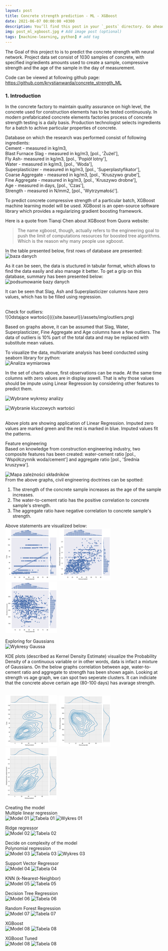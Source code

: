 ```yaml
---
layout: post
title: Concrete strength prediction - ML - XGBoost
date: 2021-06-07 00:00:00 +0300
description: You’ll find this post in your `_posts` directory. Go ahead and edit it and re-build the site to see your changes. # Add post description (optional)
img: post_ml_xgboost.jpg # Add image post (optional)
tags: [machine-learning, python] # add tag
---
```


The Goal of this project to is to predict the concrete strength with neural network. Project data set consist of 1030 samples of concrete, with specified ingriedients amounts used to create a sample, compressive strength and the age of the sample in the day of measurement.

Code can be viewed at following github page:
<br>
<a href="
https://github.com/krystianwarda/concrete_strength_ML">
https://github.com/krystianwarda/concrete_strength_ML</a>
<br>



### 1. Introduction
In the concrete factory to maintain quality assurance on high level, the concrete used for construction elements has to be tested continuously.
In modern prefabricated concrete elements factories process of concrete strength testing is a daily basis. 
Production technologist selects ingredients for a batch to achive particular properties of concrete.

Database on which the research was performed consist of following ingredients: <br>
Cement - measured in kg/m3,<br>
Blast Furnace Slag - measured in kg/m3, [pol., 'Żużel'], <br>
Fly Ash- measured in kg/m3, [pol., 'Popiół lotny'], <br>
Water - measured in kg/m3, [pol., 'Woda'], <br>
Superplasticizer - measured in kg/m3, [pol., 'Superplastyfikator'], <br>
Coarse Aggregate - measured in kg/m3, [pol., 'Kruszywo grube'], <br>
Fine Aggregate - measured in kg/m3, [pol., 'Kruszywo drobne'], <br>
Age - measured in days, [pol., 'Czas'], <br>
Strength - measured in N/mm2, [pol., 'Wytrzymałość'].<br>

To predict concrete compressive strength of a particular batch, XGBoost machine learning model will be used. 
XGBoost is an open-source software library which provides a regularizing gradient boosting framework.


 <p>Here is a quote from Tianqi Chen about XGBoost from Quora website:</p>
<blockquote cite="https://www.quora.com/What-is-the-difference-between-the-R-gbm-gradient-boosting-machine-and-xgboost-extreme-gradient-boosting">
The name xgboost, though, actually refers to the engineering goal to push the limit of computations resources for boosted tree algorithms. Which is the reason why many people use xgboost.
</blockquote> 


In the table presented below, first rows of database are presented:
![baza danych]({{site.baseurl}}/assets/img/0_baza_danych.png)
<br>

As it can be seen, the data is stuctured in tabular format, which allows to find the data easily and also manage it better. To get a grip on this database, summary has been presented below:
![podsumowanie bazy danych]({{site.baseurl}}/assets/img/0_podsumowanie.png)

It can be seen that Slag, Ash and Superplasticizer columns have zero values, which has to be filled using regression.<br>


<br>
Check for outliers: <br>
![Odstające wartości]({{site.baseurl}}/assets/img/outliers.png)

Based on graphs above, it can be assumed that Slag, Water, Superplasticizer, Fine Aggregate and Age columns have a few outliers. 
The data of outliers is 10% part of the total data and may be replaced with substitute mean values.

To visualize the data, multivariate analysis has beed conducted using seaborn library for python:  <br>
![Analiza wymiarowa]({{site.baseurl}}/assets/img/analiza_wielowymiarowa.png)

In the set of charts above, first observations can be made. At the same time columns with zero values are in display aswell. 
That is why those values should be impute using Linear Regression by considering other features to predict them.<br>

![Wybrane wykresy analizy]({{site.baseurl}}/assets/img/analiza_wykresy.png)

![Wybranie kluczowych wartości]({{site.baseurl}}/assets/img/wykresy_podkreslenie.png)

<br>
Above plots are showing application of Linear Regression. Imputed zero values are marked green and the rest is marked in blue. Imputed values fit the patterns.
<br>


Feature engineering<br>
Based on knowledge from construction engineering industry, two composite features has been created: water-cement ratio [pol., 'Współczynnik woda/cement'] and aggregate ratio [pol., 'Średnia kruszywa'].
<br>

![Mapa zależności składników]({{site.baseurl}}/assets/img/zaleznosc_skladnikow.png)
<br>
From the above graphs, civil engineering doctrines can be spotted:<br>
1. The strength of the concrete sample increases as the age of the sample increases.<br>
2. The water-to-cement ratio has the positive correlation to concrete sample's strength.<br>
3. The aggregate ratio have negative correlation to concrete sample's strength.<br>

Above statements are visualized below:
<br>
<span>
    <img src="/assets/img/doctrine_graphs13.png" style="width:33%">
</span>
<span>
    <img src="/assets/img/doctrine_graphs23.png" style="width:33%">
</span>
<span>
    <img src="/assets/img/doctrine_graphs33.png" style="width:33%">
</span>
<br>

Exploring for Gaussians<br>
![Wykresy Gaussa]({{site.baseurl}}/assets/img/wykresy_gaussa.png)

KDE plots (described as Kernel Density Estimate) visualize the Probability Density of a continuous variable or in other words, data is infact a mixture of Gaussians. 
On the below graphs correlation between age, water-to-cement ratio and aggregate to strength has been shown again. 
Looking at strength vs age graph, we can spot two seperate clusters. It can indiciate that the concrete above certain age (80-100 days) has avarage strength.


<br>
<span>
    <img src="/assets/img/gaussa_czas.png" style="width:33%">
</span>
<span>
    <img src="/assets/img/gaussa_kruszywo.png" style="width:33%">
</span>
<span>
    <img src="/assets/img/gaussa_wc.png" style="width:33%">
</span>
<br>

Creating the model<br>
Multiple linear regression
<br>
![Model 01]({{site.baseurl}}/assets/img/01_model.png)
![Tabela 01]({{site.baseurl}}/assets/img/01_tabela.png)
![Wykres 01]({{site.baseurl}}/assets/img/01_wykres.png)

Ridge regressor <br>
![Model 02]({{site.baseurl}}/assets/img/02_model.png)
![Tabela 02]({{site.baseurl}}/assets/img/02_tabela.png)

Decide on complexity of the model <br>
Polynomial regression<br>
![Model 03]({{site.baseurl}}/assets/img/03_model.png)
![Tabela 03]({{site.baseurl}}/assets/img/03_tabela.png)
![Wykres 03]({{site.baseurl}}/assets/img/03_wykres.png)

Support Vector Regressor<br>
![Model 04]({{site.baseurl}}/assets/img/04_model.png)
![Tabela 04]({{site.baseurl}}/assets/img/04_tabela.png)

KNN (k-Nearest-Neighbor)<br>
![Model 05]({{site.baseurl}}/assets/img/05_model.png)
![Tabela 05]({{site.baseurl}}/assets/img/05_tabela.png)

Decision Tree Regression<br>
![Model 06]({{site.baseurl}}/assets/img/06_model.png)
![Tabela 06]({{site.baseurl}}/assets/img/06_tabela.png)

Random Forest Regression<br>
![Model 07]({{site.baseurl}}/assets/img/07_model.png)
![Tabela 07]({{site.baseurl}}/assets/img/07_tabela.png)

XGBoost<br>
![Model 08]({{site.baseurl}}/assets/img/08_model.png)
![Tabela 08]({{site.baseurl}}/assets/img/08_tabela.png)

XGBoost Tuned<br>
![Model 08]({{site.baseurl}}/assets/img/09_model.png)
![Tabela 08]({{site.baseurl}}/assets/img/09_tabela.png)
